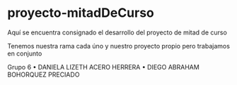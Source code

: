 # proyecto-mitadDeCurso
Aquí se encuentra consignado el desarrollo del proyecto de mitad de curso

Tenemos nuestra rama cada úno y nuestro proyecto propio pero trabajamos en conjunto 

Grupo 6
• DANIELA LIZETH ACERO HERRERA
• DIEGO ABRAHAM BOHORQUEZ PRECIADO

